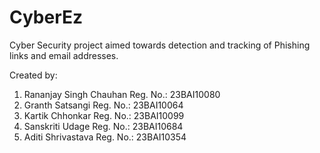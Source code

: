 # CyberEz
Cyber Security project aimed towards detection and tracking of Phishing links and email addresses.

Created by:
1. Rananjay Singh Chauhan
   Reg. No.: 23BAI10080
2. Granth Satsangi
   Reg. No.: 23BAI10064
3. Kartik Chhonkar
   Reg. No.: 23BAI10099
4. Sanskriti Udage
   Reg. No.: 23BAI10684
5. Aditi Shrivastava
   Reg. No.: 23BAI10354
